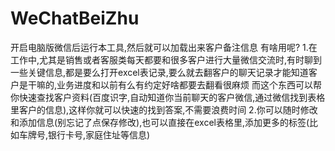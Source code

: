# WeChatBeiZhu
开启电脑版微信后运行本工具,然后就可以加载出来客户备注信息
有啥用呢?
1.在工作中,尤其是销售或者客服类每天都要和很多客户进行大量微信交流时,有时聊到一些关键信息,都是要么打开excel表记录,要么就去翻客户的聊天记录才能知道客户是干嘛的,业务进度和以前有么有约定好啥都要去翻看很麻烦
而这个东西可以帮你快速查找客户资料(百度识字,自动知道你当前聊天的客户微信,通过微信找到表格里客户的信息),这样你就可以快速的找到答案,不需要浪费时间
2.你可以随时修改和添加信息(别忘记了点保存修改),也可以直接在excel表格里,添加更多的标签(比如车牌号,银行卡号,家庭住址等信息)
